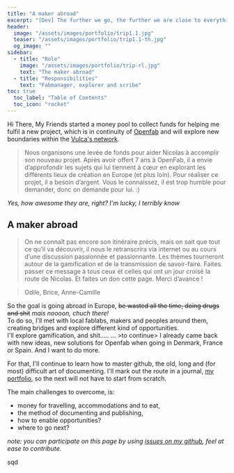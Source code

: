 ```yaml
---
title: "A maker abroad"
excerpt: "[Dev] The further we go, the further we are close to everything. Geee, that's deep, man."
header:
  image: "/assets/images/portfolio/trip1.1.jpg"
  teaser: "/assets/images/portfolio/trip1.1-th.jpg"
  og_image: ""
sidebar:
  - title: "Role"
    image: "/assets/images/portfolio/trip-rl.jpg"
    text: "The maker abroad"
  - title: "Responsibilities"
    text: "Fabmanager, explorer and scribe"
toc: true
  toc_label: "Table of Contents"
  toc_icon: "rocket"
---
```


Hi There,
My Friends started a money pool to collect funds for helping me fulfil a new project, which is in continuity of [Openfab](openfab.be) and will explore new boundaries within the [Vulca's network](https://vulca.eu/about-us/).  

>Nous organisons une levée de fonds pour aider Nicolas à accomplir son nouveau projet. Après avoir offert 7 ans à OpenFab, il a envie d’approfondir les sujets qui lui tiennent à cœur en explorant les différents lieux de création en Europe (et plus loin).
Pour réaliser ce projet, il a besoin d’argent. Vous le connaissez, il est trop humble pour demander, donc on demande pour lui. :)

 _Yes, how awesome they are, right? I'm lucky, I terribly know_
## A maker abroad

>On ne connaît pas encore son itinéraire précis, mais on sait que tout ce qu’il va découvrir, il nous le retranscrira via internet ou au cours d’une discussion passionnée et passionnante. Les thèmes tourneront autour de la gamification et de la transmission de savoir-faire.
Faites passer ce message à tous ceux et celles qui ont un jour croisé la route de Nicolas. Et faites un don cette page.
Merci d’avance !

>Odile, Brice, Anne-Camille

So the goal is going abroad in Europe, ~~be wasted all the time, doing drugs and shit~~ _mais noooon, chuch there!_       
To do so, I'll met with local fablabs, makers and peoples around them, creating bridges and explore different kind of opportunities.   
I'll explore gamification, and shit..... ... >to continue>
I already came back with new ideas, new solutions for Openfab when going in Denmark, France or Spain. And I want to do more.  

For that, I'll continue to learn how to master github, the old, long and (for most) difficult art of documenting. I'll mark out the route in a journal, [my portfolio](nicolasdb.github.io), so the next will not have to start from scratch.  

The main challenges to overcome, is:
- money for travelling, accommodations and to eat,
- the method of documenting and publishing,
- how to enable opportunities?
- where to go next?



*note: you can participate on this page by using [issues on my github](https://github.com/nicolasdb/nicolasdb.github.io/issues/), feel at ease to contribute.*
























sqd

